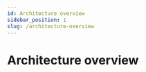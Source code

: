 ```yaml
---
id: Architecture overview
sidebar_position: 1
slug: /architecture-overview
---
```


# Architecture overview

